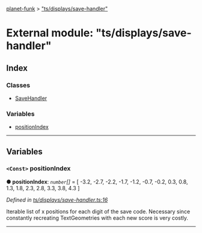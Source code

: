 [planet-funk](../README.md) > ["ts/displays/save-handler"](../modules/_ts_displays_save_handler_.md)

# External module: "ts/displays/save-handler"

## Index

### Classes

* [SaveHandler](../classes/_ts_displays_save_handler_.savehandler.md)

### Variables

* [positionIndex](_ts_displays_save_handler_.md#positionindex)

---

## Variables

<a id="positionindex"></a>

### `<Const>` positionIndex

**● positionIndex**: *`number`[]* =  [ -3.2, -2.7, -2.2, -1.7, -1.2, -0.7, -0.2, 0.3, 0.8, 1.3, 1.8, 2.3, 2.8, 3.3, 3.8, 4.3 ]

*Defined in [ts/displays/save-handler.ts:16](https://github.com/WilliamRADFunk/planet-funk/blob/c8b9539/src/ts/displays/save-handler.ts#L16)*

Iterable list of x positions for each digit of the save code. Necessary since constantly recreating TextGeometries with each new score is very costly.

___

